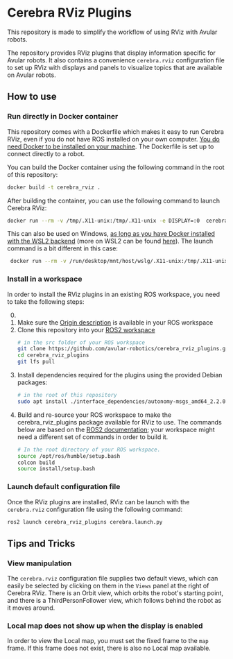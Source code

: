 # Cerebra RViz Plugins

This repository is made to simplify the workflow of using RViz with Avular robots.

The repository provides RViz plugins that display information specific for Avular robots. It also contains a convenience `cerebra.rviz` configuration file to set up RViz with displays and panels to visualize topics that are available on Avular robots.

## How to use

### Run directly in Docker container

This repository comes with a Dockerfile which makes it easy to run Cerebra RViz, even if you do not have ROS installed on your own computer. [You do need Docker to be installed on your machine](https://docs.docker.com/engine/install). The Dockerfile is set up to connect directly to a robot.


You can build the Docker container using the following command in the root of this repository:

```bash
docker build -t cerebra_rviz .
```

After building the container, you can use the following command to launch Cerebra RViz:

```bash
docker run --rm -v /tmp/.X11-unix:/tmp/.X11-unix -e DISPLAY=:0  cerebra_rviz <ip address of robot>
```

This can also be used on Windows, [as long as you have Docker installed with the WSL2 backend](https://docs.docker.com/engine/install) (more on WSL2 can be found [here](https://learn.microsoft.com/en-us/windows/wsl/install)). The launch command is a bit different in this case:

```bash
 docker run --rm -v /run/desktop/mnt/host/wslg/.X11-unix:/tmp/.X11-unix -e DISPLAY=:0 cerebra_rviz <ip address of robot>
```

### Install in a workspace

In order to install the RViz plugins in an existing ROS workspace, you need to take the following steps:

0.
1. Make sure the [Origin description](https://github.com/avular-robotics/avular_origin_description) is available in your ROS workspace
2. Clone this repository into your [ROS2 workspace](https://docs.ros.org/en/rolling/Tutorials/Beginner-Client-Libraries/Creating-A-Workspace/Creating-A-Workspace.html)
   ```bash
   # in the src folder of your ROS workspace
   git clone https://github.com/avular-robotics/cerebra_rviz_plugins.git
   cd cerebra_rviz_plugins
   git lfs pull
   ```
3. Install dependencies required for the plugins using the provided Debian packages:
   ```bash
   # in the root of this repository
   sudo apt install ./interface_dependencies/autonomy-msgs_amd64_2.2.0.deb ./interface_dependencies/origin-msgs_amd64_1.0.0.deb ./interface_dependencies/cmake-avular_amd64_3.0.0.deb ./interface_dependencies/ament-copyright-avular_amd64_3.0.0.deb ros-humble-ament-cmake-clang-format
   ```
4. Build and re-source your ROS workspace to make the cerebra_rviz_plugins package available for RViz to use. The commands below are based on the [ROS2 documentation](https://docs.ros.org/en/rolling/Tutorials/Beginner-Client-Libraries/Creating-A-Workspace/Creating-A-Workspace.html#build-the-workspace-with-colcon); your workspace might need a different set of commands in order to build it.
   ```bash
   # In the root directory of your ROS workspace.
   source /opt/ros/humble/setup.bash
   colcon build
   source install/setup.bash
   ```

### Launch default configuration file

Once the RViz plugins are installed, RViz can be launch with the `cerebra.rviz` configuration file using the following command:

```bash
ros2 launch cerebra_rviz_plugins cerebra.launch.py
```

## Tips and Tricks

### View manipulation

The `cerebra.rviz` configuration file supplies two default views, which can easily be selected by clicking on them in the `Views` panel at the right of Cerebra RViz. There is an Orbit view, which orbits the robot's starting point, and there is a ThirdPersonFollower view, which follows behind the robot as it moves around.

### Local map does not show up when the display is enabled

In order to view the Local map, you must set the fixed frame to the `map` frame. If this frame does not exist, there is also no Local map available.

